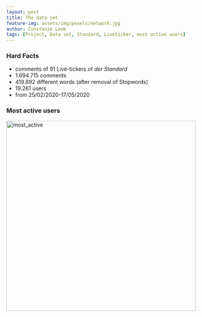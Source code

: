 ```yaml
---
layout: post
title: The data set
feature-img: assets/img/pexels/network.jpg
author: Constanze Leeb
tags: [Project, Data set, Standard, Liveticker, most active users]
---
```

### Hard Facts

- comments of 91 Live-tickers of *der Standard*
- 1.694.715 comments
- 419.892 different words (after removal of Stopwords)
- 19.261 users
- from 25/02/2020-17/05/2020

### Most active users

<img src="\covidinfspreading\assets\img\results\Overall\tabelle_most_active.png" alt="most_active" width="500"/>

